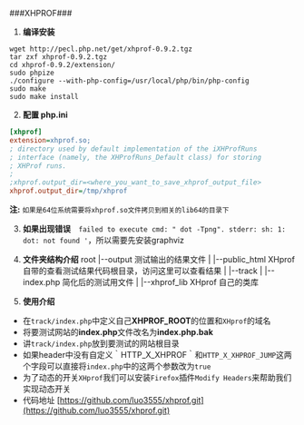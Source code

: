 ###XHPROF###
1. **编译安装**
```shell
wget http://pecl.php.net/get/xhprof-0.9.2.tgz
tar zxf xhprof-0.9.2.tgz
cd xhprof-0.9.2/extension/
sudo phpize
./configure --with-php-config=/usr/local/php/bin/php-config
sudo make
sudo make install
```

2. **配置 php.ini**
```ini
[xhprof]
extension=xhprof.so;
; directory used by default implementation of the iXHProfRuns
; interface (namely, the XHProfRuns_Default class) for storing
; XHProf runs.
;
;xhprof.output_dir=<where_you_want_to_save_xhprof_output_file>
xhprof.output_dir=/tmp/xhprof
```
**注:** `如果是64位系统需要将xhprof.so文件拷贝到相关的lib64的目录下`

3. **如果出现错误**　`failed to execute cmd: " dot -Tpng". stderr: sh: 1: dot: not found '`，所以需要先安装graphviz

4. **文件夹结构介绍**
root
|--output  测试输出的结果文件
|
|--public_html XHprof自带的查看测试结果代码根目录，访问这里可以查看结果
|
|--track
|    |--index.php 简化后的测试用文件
|
|--xhprof_lib XHprof 自己的类库

5. **使用介绍**
 - 在`track/index.php`中定义自己**XHPROF_ROOT**的位置和`XHprof`的域名
 - 将要测试网站的**index.php**文件改名为**index.php.bak**
 - 讲`track/index.php`放到要测试的网站根目录
 - 如果header中没有自定义｀HTTP_X_XHPROF｀和`HTTP_X_XHPROF_JUMP`这两个字段可以直接将`index.php`中的这两个参数改为`true`
 - 为了动态的开关`XHprof`我们可以安装`Firefox`插件`Modify Headers`来帮助我们实现动态开关
 - 代码地址 [https://github.com/luo3555/xhprof.git](https://github.com/luo3555/xhprof.git)